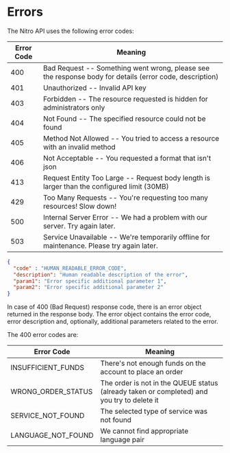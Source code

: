# Errors

The Nitro API uses the following error codes:


Error Code | Meaning
---------- | -------
400 | Bad Request -- Something went wrong, please see the response body for details (error code, description)
401 | Unauthorized -- Invalid API key
403 | Forbidden -- The resource requested is hidden for administrators only
404 | Not Found -- The specified resource could not be found
405 | Method Not Allowed -- You tried to access a resource with an invalid method
406 | Not Acceptable -- You requested a format that isn't json
413 | Request Entity Too Large -- Request body length is larger than the configured limit (30MB)
429 | Too Many Requests -- You're requesting too many resources! Slow down!
500 | Internal Server Error -- We had a problem with our server. Try again later.
503 | Service Unavailable -- We're temporarily offline for maintenance. Please try again later.


```json
{
  "code" : "HUMAN_READABLE_ERROR_CODE",
  "description": "Human readable description of the error",
  "param1": "Error specific additional parameter 1",
  "param2": "Error specific additional parameter 2"
}
```

In case of 400 (Bad Request) response code, there is an error object returned in the response body. The error object contains the error code, error description and, optionally, additional parameters related to the error.

The 400 error codes are:

Error Code | Meaning
---------- | -------
INSUFFICIENT_FUNDS | There's not enough funds on the account to place an order
WRONG_ORDER_STATUS | The order is not in the QUEUE status (already taken or completed) and you try to delete it
SERVICE_NOT_FOUND | The selected type of service was not found
LANGUAGE_NOT_FOUND | We cannot find appropriate language pair
